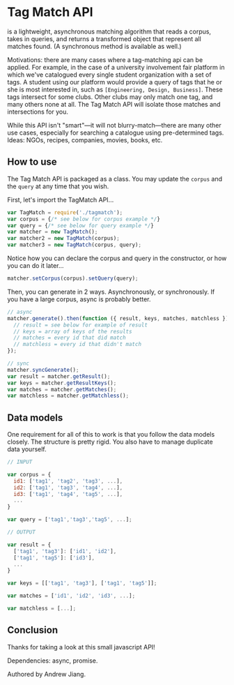 # Tag Match API

is a lightweight, asynchronous matching algorithm that reads a corpus, takes in queries, and returns a transformed object that represent all matches found. (A synchronous method is available as well.)

Motivations: there are many cases where a tag-matching api can be applied. For example, in the case of a university involvement fair platform in which we've catalogued every single student organization with a set of tags. A student using our platform would provide a query of tags that he or she is most interested in, such as `[Engineering, Design, Business]`. These tags intersect for some clubs. Other clubs may only match one tag, and many others none at all. The Tag Match API will isolate those matches and intersections for you.

While this API isn't "smart"—it will not blurry-match—there are many other use cases, especially for searching a catalogue using pre-determined tags. Ideas: NGOs, recipes, companies, movies, books, etc.

## How to use

The Tag Match API is packaged as a class. You may update the `corpus` and the `query` at any time that you wish.

First, let's import the TagMatch API...

```javascript
var TagMatch = require('./tagmatch');
var corpus = {/* see below for corpus example */}
var query = {/* see below for query example */}
var matcher = new TagMatch();
var matcher2 = new TagMatch(corpus);
var matcher3 = new TagMatch(corpus, query);
```

Notice how you can declare the corpus and query in the constructor, or how you can do it later...

```javascript
matcher.setCorpus(corpus).setQuery(query);
```

Then, you can generate in 2 ways. Asynchronously, or synchronously. If you have a large corpus, async is probably better.

```javascript
// async
matcher.generate().then(function ({ result, keys, matches, matchless }) {
  // result = see below for example of result
  // keys = array of keys of the results
  // matches = every id that did match
  // matchless = every id that didn't match
});

// sync
matcher.syncGenerate();
var result = matcher.getResult();
var keys = matcher.getResultKeys();
var matches = matcher.getMatches();
var matchless = matcher.getMatchless();
```

## Data models

One requirement for all of this to work is that you follow the data models closely. The structure is pretty rigid. You also have to manage duplicate data yourself.

```javascript
// INPUT

var corpus = {
  id1: ['tag1', 'tag2', 'tag3', ...],
  id2: ['tag1', 'tag3', 'tag4', ...],
  id3: ['tag1', 'tag4', 'tag5', ...],
  ...
}

var query = ['tag1','tag3','tag5', ...];

// OUTPUT

var result = {
  ['tag1', 'tag3']: ['id1', 'id2'],
  ['tag1', 'tag5']: ['id3'],
  ...
}

var keys = [['tag1', 'tag3'], ['tag1', 'tag5']];

var matches = ['id1', 'id2', 'id3', ...];

var matchless = [...];
```

## Conclusion

Thanks for taking a look at this small javascript API!

Dependencies: async, promise.

Authored by Andrew Jiang.
